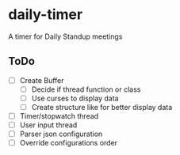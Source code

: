 # daily-timer
A timer for Daily Standup meetings


## ToDo
- [ ] Create Buffer
  - [ ] Decide if thread function or class
  - [ ] Use curses to display data
  - [ ] Create structure like for better display data
- [ ] Timer/stopwatch thread
- [ ] User input thread
- [ ] Parser json configuration
- [ ] Override configurations order
